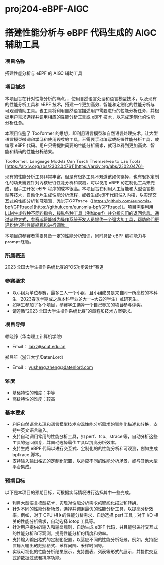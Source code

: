 # proj204-eBPF-AIGC
# 搭建性能分析与 eBPF 代码生成的 AIGC 辅助工具

### 项目名称

搭建性能分析与 eBPF 的 AIGC 辅助工具

### 项目描述

本项目旨在针对性能分析的痛点，，使用自然语言处理和语言模型技术，以及现有的性能分析工具和 eBPF 技术，搭建一个更加高效、智能和定制化的性能分析与可观测辅助工具。该工具将利用自然语言描述用户需要进行的性能分析任务，并根据用户需求选择并调用相应的性能分析工具或 eBPF 技术，以完成定制化的性能分析任务。

本项目借鉴了 Toolformer 的思想，即利用语言模型和自然语言处理技术，让大型语言模型微调和学习和使用现成的工具，不需要手动编写或配置性能分析工具，或编写 eBPF 代码。用户只需提供简要的性能分析需求，就可以得到更加高效、智能和精确的性能分析结果。

Toolformer: Language Models Can Teach Themselves to Use Tools
[https://arxiv.org/abs/2302.04761](https://arxiv.org/abs/2302.04761)

现有的性能分析工具非常丰富，但是有很多工具不知道该如何选择，也有很多定制化的场景需要针对内核进行性能分析和观测，可以使用 eBPF 的定制化工具来完成，但手工开发 eBPF 程序的成本很高。本项目旨在利用人工智能和大型语言模型等技术，自动化地生成性能分析流程，或者生成eBPF代码注入内核，以实现交互式的性能分析和可观测，类似于GPTtrace（[https://github.com/eunomia-bpf/GPTtrace](https://github.com/eunomia-bpf/GPTtrace)）。项目需要利用LLM生成各种不同的指令，操纵各种工具（例如perf）并分析它们的返回信息。通过这种方式，参赛者将能够为操作系统开发人员提供一个强大的工具，帮助他们更轻松地识别性能瓶颈和进行调优。

本项目的参赛者需要具备一定的性能分析知识，同时具备 eBPF 编程能力与 prompt 经验。

### 所属赛道

2023 全国大学生操作系统比赛的“OS功能设计”赛道

### 参赛要求

- 以小组为单位参赛，最多三人一个小组，且小组成员是来自同一所高校的本科生（2023春季学期或之后本科毕业的大一~大四的学生）或研究生。
- 如学生参加了多个项目，参赛学生选择一个自己参加的项目参与评奖。
- 请遵循“2023 全国大学生操作系统比赛”的章程和技术方案要求。

### 项目导师

赖晓铮（华南理工计算机学院）

- Email： [laixz@scut.edu.cn](mailto:laixz@scut.edu.cn)

郑昱笙（浙江大学/DatenLord）

- Email： [yusheng.zheng@datenlord.com](mailto:yusheng.zheng@datenlord.com)

### 难度

- 基础特性的难度：中等
- 高级特性的难度：较高

### 基本要求

- 利用自然语言处理和语言模型技术实现性能分析需求的智能化描述和转换，支持中英文语言输入。
- 支持自动调用常用的性能分析工具，如 perf、top、strace 等，自动分析这些工具的返回信息，并自动选择最优工具以提高分析效率。
- 支持生成 eBPF 代码以进行交互式、定制化的的性能分析和可观测，例如生成 bpftrace 脚本。
- 支持输入输出格式的定制化配置，以适应不同的性能分析场景，或与其他大型平台集成。

### 预期目标

以下是本项目的预期目标，可根据实际情况进行选择其中一些完成。

- 利用大型语言模型技术，实现对性能分析需求的智能化描述和转换。
- 针对不同的性能分析场景，选择并调用最优的性能分析工具，以提高分析效率。例如，对于 CPU 相关的性能分析需求，自动选择 perf 工具；对于 I/O 相关的性能分析需求，自动选择 iotop 工具等。
- 针对用户提供的输入和输出规则，自动生成 eBPF 代码，并且能够进行交互式的性能分析和可观测，提高性能分析的精度和效率。
- 支持输入输出格式的定制化配置，以适应不同的性能分析场景。例如，支持配置输入输出的数据格式、采样间隔、采样时间等。
- 实现可视化的性能分析结果展示，支持图表、列表等形式的展示，并提供交互式的数据过滤和排序功能。
